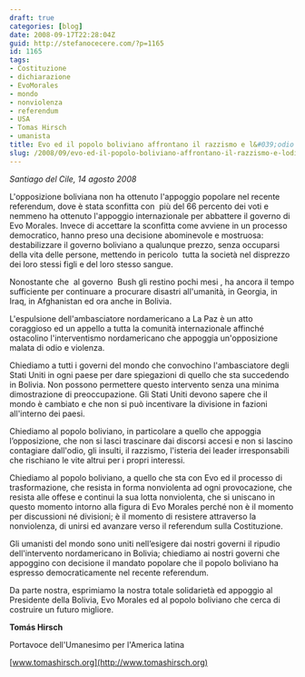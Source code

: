 ```yaml
---
draft: true
categories: [blog]
date: 2008-09-17T22:28:04Z
guid: http://stefanocecere.com/?p=1165
id: 1165
tags:
- Costituzione
- dichiarazione
- EvoMorales
- mondo
- nonviolenza
- referendum
- USA
- Tomas Hirsch
- umanista
title: Evo ed il popolo boliviano affrontano il razzismo e l&#039;odio dell&#039;antiumanesimo.
slug: /2008/09/evo-ed-il-popolo-boliviano-affrontano-il-razzismo-e-lodio-dellantiumanesimo/
---
```


_Santiago del Cile, 14 agosto 2008_

L'opposizione boliviana non ha ottenuto l'appoggio popolare nel recente referendum, dove è stata sconfitta con  più del 66 percento dei voti e nemmeno ha ottenuto l'appoggio internazionale per abbattere il governo di Evo Morales. Invece di accettare la sconfitta come avviene in un processo democratico, hanno preso una decisione abominevole e mostruosa: destabilizzare il governo boliviano a qualunque prezzo, senza occuparsi della vita delle persone, mettendo in pericolo  tutta la società nel disprezzo dei loro stessi figli e del loro stesso sangue. 

Nonostante che  al governo  Bush gli restino pochi mesi , ha ancora il tempo sufficiente per continuare a procurare disastri all'umanità, in Georgia, in Iraq, in Afghanistan ed ora anche in Bolivia. 

L'espulsione dell'ambasciatore nordamericano a La Paz è un atto coraggioso ed un appello a tutta la comunità internazionale affinché ostacolino l'interventismo nordamericano che appoggia un'opposizione malata di odio e violenza.

Chiediamo a tutti i governi del mondo che convochino l'ambasciatore degli Stati Uniti in ogni paese per dare spiegazioni di quello che sta succedendo in Bolivia. Non possono permettere questo intervento senza una minima dimostrazione di preoccupazione. Gli Stati Uniti devono sapere che il mondo è cambiato e che non si può incentivare la divisione in fazioni all'interno dei paesi.

Chiediamo al popolo boliviano, in particolare a quello che appoggia l’opposizione, che non si lasci trascinare dai discorsi accesi e non si lascino contagiare dall'odio, gli insulti, il razzismo, l'isteria dei leader irresponsabili che rischiano le vite altrui per i propri interessi.

Chiediamo al popolo boliviano, a quello che sta con Evo ed il processo di trasformazione, che resista in forma nonviolenta ad ogni provocazione, che resista alle offese e continui la sua lotta nonviolenta, che si uniscano in questo momento intorno alla figura di Evo Morales perché non è il momento per discussioni né divisioni; è il momento di resistere attraverso la nonviolenza, di unirsi ed avanzare verso il referendum sulla Costituzione. 

Gli umanisti del mondo sono uniti nell’esigere dai nostri governi il ripudio dell'intervento nordamericano in Bolivia; chiediamo ai nostri governi che appoggino con decisione il mandato popolare che il popolo boliviano ha espresso democraticamente nel recente referendum. 

Da parte nostra, esprimiamo la nostra totale solidarietà ed appoggio al Presidente della Bolivia, Evo Morales ed al popolo boliviano che cerca di costruire un futuro migliore. 

**Tomás Hirsch**
  
Portavoce dell'Umanesimo per l'America latina 
  
[www.tomashirsch.org](http://www.tomashirsch.org)